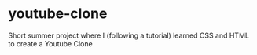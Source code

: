# youtube-clone
Short summer project where I (following a tutorial) learned CSS and HTML to create a Youtube Clone
